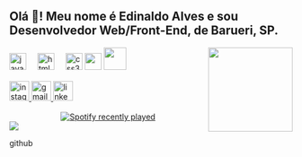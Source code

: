 <!DOCTYPE html>
<html lang="pt-br">

<head>
  <meta charset="UTF-8">
  <meta name="viewport" content="width=device-width, initial-scale=1.0">
  <link rel="stylesheet" href="apresentação.css">

</head>

<body>

  <h2 align="left">Olá 👋! Meu nome é Edinaldo Alves e sou Desenvolvedor Web/Front-End, de Barueri, SP.</h2>

  <img align="right" height="150" src="img/edinaldo-01.jpg" />

  <div align="left">
    <img src="https://cdn.jsdelivr.net/gh/devicons/devicon/icons/javascript/javascript-original.svg" height="30"
      alt="javascript logo" />
    <img width="12" />
    <img src="https://cdn.jsdelivr.net/gh/devicons/devicon/icons/html5/html5-original.svg" height="30"
      alt="html5 logo" />
    <img width="12" />
    <img src="https://cdn.jsdelivr.net/gh/devicons/devicon/icons/css3/css3-original.svg" height="30" alt="css3 logo" />
    <img src="img/csharp.svg" height="30" src="c# logo" />
    <img src="img/java.svg" height="40" src="java logo" />
  </div><br>

  <div align="left">
    <a href="https://www.instagram.com/dev.edinaldo?igsh=MTd5aDhhZHZndmM5cw==" target="_blank">
      <img
        src="https://img.shields.io/static/v1?message=Instagram&logo=instagram&label=&color=E4405F&logoColor=white&labelColor=&style=for-the-badge"
        height="35" alt="instagram logo" />
    </a>
    <a href="https://workspace.google.com/intl/pt-BR/gmail/_source=OGB&utm_medium=act&gar=WzEyMF0 target=" _blank">
      <img
        src="https://img.shields.io/static/v1?message=Gmail&logo=gmail&label=&color=D14836&logoColor=white&labelColor=&style=for-the-badge"
        height="35" alt="gmail logo" />
    </a>
    <a href="https://www.linkedin.com/feed/ target=" _blank">
      <img
        src="https://img.shields.io/static/v1?message=LinkedIn&logo=linkedin&label=&color=0077B5&logoColor=white&labelColor=&style=for-the-badge"
        height="35" alt="linkedin logo" />
    </a><br><br>

  </div>
  <div align="center">
    <a href="#">
      <img
        src="https://spotify-recently-played-readme.vercel.app/api?user=c4k5abb3497dk7pfrsqyx8r1g&count=5&unique=false"
        alt="Spotify recently played" />
    </a>
  </div>

  <footer>
    <a>
      <img src="./img/github.svg"></amg>
      <p>github</p>
    </a>
   
  </footer>

</body>

</html>
